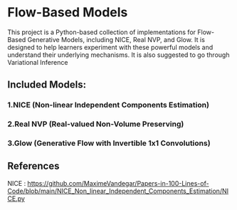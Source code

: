# Flow-Based Models                                                           
This project is a Python-based collection of implementations for Flow-Based Generative Models, including NICE, Real NVP, and Glow. It is designed to help learners experiment with these powerful models and understand their underlying mechanisms. It is also suggested to go through Variational Inference

## Included Models:
### 1.NICE (Non-linear Independent Components Estimation)

### 2.Real NVP (Real-valued Non-Volume Preserving)

### 3.Glow (Generative Flow with Invertible 1x1 Convolutions)

## References

NICE : https://github.com/MaximeVandegar/Papers-in-100-Lines-of-Code/blob/main/NICE_Non_linear_Independent_Components_Estimation/NICE.py
